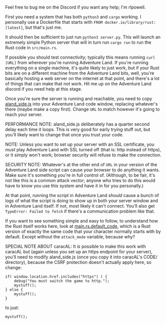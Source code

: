Feel free to bug me on the Discord if you want any help; I'm rlpowell.

First you need a system that has both `python3` and `cargo` working.  I personally use a Dockerfile that starts with `FROM docker.io/library/rust:[latest]`, but that's just me.

It should then be sufficient to just run `python3 server.py`.  This will launch an extremely simple Python server that will in turn run `cargo run` to run the Rust code in `src/main.rs`.

If possible you should test connectivity; typically this means running `curl [URL]` from wherever you're running Adventure Land.  If you're running everything on a single machine, it's quite likely to just work, but if your Rust bits are on a different machine from the Adventure Land bits, well, you're basically hosting a web server on the internet at that point, and there's a lot of things that can make that not work.  Hit me up on the Adventure Land discord if you need help at this stage.

Once you're sure the server is running and reachable, you need to copy [aland_side.js](aland_side.js) into your Adventure Land code window, replacing whatever's there (maybe make a copy first).  Change `URL` to match however it's going to reach your server.

PERFORMANCE NOTE: aland_side.js deliberately has a quarter second delay each time it loops.  This is very good for early trying stuff out, but you'll likely want to change that once you trust your code.

NOTE: Unless you want to set up your server with an SSL certificate, you *must* play Adventure Land with SSL turned off (that is: http instead of https), or it simply won't work; browser security will refuse to make the connection.

SECURITY NOTE: Whatever's at the other end of `URL` in your version of the Adventure Land side script can cause your browser to do anything it wants.  Make sure it's something you're in full control of.  (Although, to be fair, it's not like this is a common attack vector; anyone who tries to do this would have to know you use this system and have it in for you personally.)

At that point, running the script in Adventure Land *should* cause a bunch of logs of what the script is doing to show up in both your server window and in Adventure Land itself.  If not, most likely it can't connect.  You'll also get `TypeError: Failed to fetch` if there's a communication problem like that.

If you want to see something simple and easy to follow, to understand how the Rust itself works here, look at [main.rs.default_code](src/main.rs.default_code), which is a Rust version of exactly the same code that your character normally starts with by default.  Except without the `attack_mode` variable, because why?

SPECIAL NOTE ABOUT caracAL: It *is* possible to make this work with caracAL but (again unless you set up an https endpoint for your server), you'll need to modify aland_side.js (once you copy it into caracAL's CODE/ directory), because the CSRF protection doesn't actually apply here, so change:

```
if( window.location.href.includes("https") ) {
    debug("You must switch the game to http.");
    mystuff();
} else {
    mystuff();
}
```

to just:

```
mystuff();
```
